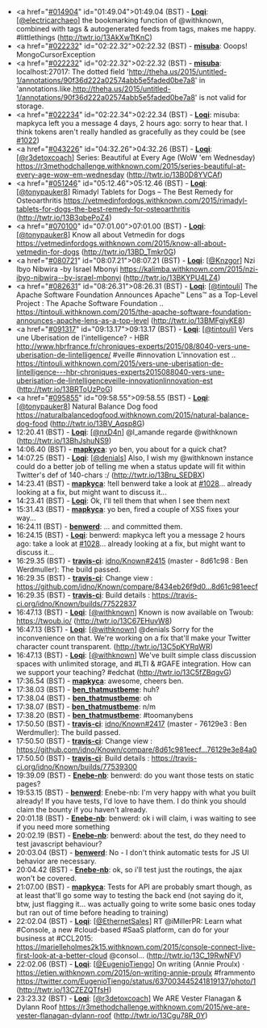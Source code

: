 * <a href="<a href="https://github.com/idno/Known/issues/014904">#014904</a>" id="01:49.04">01:49.04 (BST)</a> - __[Loqi](https://github.com/Loqi)__: [<a href="https://twitter.com/electricarchaeo">@electricarchaeo</a>] the bookmarking function of @withknown, combined with tags & autogenerated feeds from tags, makes me happy. #littlethings (http://twtr.io/13AkXwTtKnC)
* <a href="<a href="https://github.com/idno/Known/issues/022232">#022232</a>" id="02:22.32">02:22.32 (BST)</a> - __[misuba](https://github.com/misuba)__: Ooops! MongoCursorException
* <a href="<a href="https://github.com/idno/Known/issues/022232">#022232</a>" id="02:22.32">02:22.32 (BST)</a> - __[misuba](https://github.com/misuba)__: localhost:27017: The dotted field 'http://theha.us/2015/untitled-1/annotations/90f36d222a02574abb5e5faded0be7a8' in 'annotations.like.http://theha.us/2015/untitled-1/annotations/90f36d222a02574abb5e5faded0be7a8' is not valid for storage.
* <a href="<a href="https://github.com/idno/Known/issues/022234">#022234</a>" id="02:22.34">02:22.34 (BST)</a> - __[Loqi](https://github.com/Loqi)__: misuba: mapkyca left you a message 4 days, 2 hours ago: sorry to hear that. I think tokens aren't really handled as gracefully as they could be (see <a href="https://github.com/idno/Known/issues/1022">#1022</a>)
* <a href="<a href="https://github.com/idno/Known/issues/043226">#043226</a>" id="04:32.26">04:32.26 (BST)</a> - __[Loqi](https://github.com/Loqi)__: [<a href="https://twitter.com/r3detoxcoach">@r3detoxcoach</a>] Series: Beautiful at Every Age (WoW 'em Wednesday) https://r3methodchallenge.withknown.com/2015/series-beautiful-at-every-age-wow-em-wednesday (http://twtr.io/13B0D8YVCAf)
* <a href="<a href="https://github.com/idno/Known/issues/051246">#051246</a>" id="05:12.46">05:12.46 (BST)</a> - __[Loqi](https://github.com/Loqi)__: [<a href="https://twitter.com/tonypauker8">@tonypauker8</a>] Rimadyl Tablets for Dogs – The Best Remedy for Osteoarthritis https://vetmedinfordogs.withknown.com/2015/rimadyl-tablets-for-dogs-the-best-remedy-for-osteoarthritis (http://twtr.io/13B3qbePoZ4)
* <a href="<a href="https://github.com/idno/Known/issues/070100">#070100</a>" id="07:01.00">07:01.00 (BST)</a> - __[Loqi](https://github.com/Loqi)__: [<a href="https://twitter.com/tonypauker8">@tonypauker8</a>] Know all about Vetmedin for dogs https://vetmedinfordogs.withknown.com/2015/know-all-about-vetmedin-for-dogs (http://twtr.io/13BD_Tmkr0G)
* <a href="<a href="https://github.com/idno/Known/issues/080721">#080721</a>" id="08:07.21">08:07.21 (BST)</a> - __[Loqi](https://github.com/Loqi)__: [<a href="https://twitter.com/Knzgor">@Knzgor</a>] Nzi Ibyo Nibwira -by Israel Mbonyi https://kalimba.withknown.com/2015/nzi-ibyo-nibwira--by-israel-mbonyi (http://twtr.io/13BKYPU4LZ4)
* <a href="<a href="https://github.com/idno/Known/issues/082631">#082631</a>" id="08:26.31">08:26.31 (BST)</a> - __[Loqi](https://github.com/Loqi)__: [<a href="https://twitter.com/tintouli">@tintouli</a>] The Apache Software Foundation Announces Apache™ Lens™ as a Top-Level Project : The Apache Software Foundation .. https://tintouli.withknown.com/2015/the-apache-software-foundation-announces-apache-lens-as-a-top-level (http://twtr.io/13BMFgjyKE8)
* <a href="<a href="https://github.com/idno/Known/issues/091317">#091317</a>" id="09:13.17">09:13.17 (BST)</a> - __[Loqi](https://github.com/Loqi)__: [<a href="https://twitter.com/tintouli">@tintouli</a>] Vers une Uberisation de l'intelligence? - HBR http://www.hbrfrance.fr/chroniques-experts/2015/08/8040-vers-une-uberisation-de-lintelligence/ #veille #innovation L’innovation est .. https://tintouli.withknown.com/2015/vers-une-uberisation-de-lintelligence---hbr-chroniques-experts2015088040-vers-une-uberisation-de-lintelligenceveille-innovationlinnovation-est (http://twtr.io/13BRToUzPoG)
* <a href="<a href="https://github.com/idno/Known/issues/095855">#095855</a>" id="09:58.55">09:58.55 (BST)</a> - __[Loqi](https://github.com/Loqi)__: [<a href="https://twitter.com/tonypauker8">@tonypauker8</a>] Natural Balance Dog food https://naturalbalancedogfood.withknown.com/2015/natural-balance-dog-food (http://twtr.io/13BV_Aqsp8G)
* <a id="12:20.41">12:20.41 (BST)</a> - __[Loqi](https://github.com/Loqi)__: [<a href="https://twitter.com/nxD4n">@nxD4n</a>] @l_amande regarde @withknown (http://twtr.io/13BhJshuNS9)
* <a id="14:06.40">14:06.40 (BST)</a> - __[mapkyca](https://github.com/mapkyca)__: yo ben, you about for a quick chat?
* <a id="14:07.25">14:07.25 (BST)</a> - __[Loqi](https://github.com/Loqi)__: [<a href="https://twitter.com/denials">@denials</a>] Also, I wish my @withknown instance could do a better job of telling me when a status update will fit within Twitter's def of 140-chars :/ (http://twtr.io/13Bru_SEDBX)
* <a id="14:23.41">14:23.41 (BST)</a> - __[mapkyca](https://github.com/mapkyca)__: !tell benwerd take a look at <a href="https://github.com/idno/Known/issues/1028">#1028</a>... already looking at a fix, but might want to discuss it...
* <a id="14:23.41">14:23.41 (BST)</a> - __[Loqi](https://github.com/Loqi)__: Ok, I'll tell them that when I see them next
* <a id="15:31.43">15:31.43 (BST)</a> - __[mapkyca](https://github.com/mapkyca)__: yo ben, fired a couple of XSS fixes your way...
* <a id="16:24.11">16:24.11 (BST)</a> - __[benwerd](https://github.com/benwerd)__: ... and committed them.
* <a id="16:24.15">16:24.15 (BST)</a> - __[Loqi](https://github.com/Loqi)__: benwerd: mapkyca left you a message 2 hours ago: take a look at <a href="https://github.com/idno/Known/issues/1028">#1028</a>... already looking at a fix, but might want to discuss it...
* <a id="16:29.35">16:29.35 (BST)</a> - __[travis-ci](https://github.com/travis-ci)__: <a href="https://github.com/idno/Known/issues/2415">idno/Known#2415</a> (master - 8d61c98 : Ben Werdmuller): The build passed.
* <a id="16:29.35">16:29.35 (BST)</a> - __[travis-ci](https://github.com/travis-ci)__: Change view : https://github.com/idno/Known/compare/8434eb26f9d0...8d61c981eecf
* <a id="16:29.35">16:29.35 (BST)</a> - __[travis-ci](https://github.com/travis-ci)__: Build details : https://travis-ci.org/idno/Known/builds/77522837
* <a id="16:47.13">16:47.13 (BST)</a> - __[Loqi](https://github.com/Loqi)__: [<a href="https://twitter.com/withknown">@withknown</a>] Known is now available on Twoub: https://twoub.io/ (http://twtr.io/13C67EHuvW8)
* <a id="16:47.13">16:47.13 (BST)</a> - __[Loqi](https://github.com/Loqi)__: [<a href="https://twitter.com/withknown">@withknown</a>] @denials Sorry for the inconvenience on that. We're working on a fix that'll make your Twitter character count transparent. (http://twtr.io/13C5pKYRqWR)
* <a id="16:47.13">16:47.13 (BST)</a> - __[Loqi](https://github.com/Loqi)__: [<a href="https://twitter.com/withknown">@withknown</a>] We've built simple class discussion spaces with unlimited storage, and #LTI & #GAFE integration. How can we support your teaching? #edchat (http://twtr.io/13C5fZBqgvG)
* <a id="17:36.54">17:36.54 (BST)</a> - __[mapkyca](https://github.com/mapkyca)__: awesome, cheers ben.
* <a id="17:38.03">17:38.03 (BST)</a> - __[ben_thatmustbeme](https://github.com/ben_thatmustbeme)__: huh?
* <a id="17:38.04">17:38.04 (BST)</a> - __[ben_thatmustbeme](https://github.com/ben_thatmustbeme)__: oh
* <a id="17:38.07">17:38.07 (BST)</a> - __[ben_thatmustbeme](https://github.com/ben_thatmustbeme)__: n/m
* <a id="17:38.20">17:38.20 (BST)</a> - __[ben_thatmustbeme](https://github.com/ben_thatmustbeme)__: #toomanybens
* <a id="17:50.50">17:50.50 (BST)</a> - __[travis-ci](https://github.com/travis-ci)__: <a href="https://github.com/idno/Known/issues/2417">idno/Known#2417</a> (master - 76129e3 : Ben Werdmuller): The build passed.
* <a id="17:50.50">17:50.50 (BST)</a> - __[travis-ci](https://github.com/travis-ci)__: Change view : https://github.com/idno/Known/compare/8d61c981eecf...76129e3e84a0
* <a id="17:50.50">17:50.50 (BST)</a> - __[travis-ci](https://github.com/travis-ci)__: Build details : https://travis-ci.org/idno/Known/builds/77539300
* <a id="19:39.09">19:39.09 (BST)</a> - __[Enebe-nb](https://github.com/Enebe-nb)__: benwerd: do you want those tests on static pages?
* <a id="19:53.15">19:53.15 (BST)</a> - __[benwerd](https://github.com/benwerd)__: Enebe-nb: I'm very happy with what you built already! If you have tests, I'd love to have them. I do think you should claim the bounty if you haven't already.
* <a id="20:01.18">20:01.18 (BST)</a> - __[Enebe-nb](https://github.com/Enebe-nb)__: benwerd: ok i will claim, i was waiting to see if you need more something
* <a id="20:02.19">20:02.19 (BST)</a> - __[Enebe-nb](https://github.com/Enebe-nb)__: benwerd: about the test, do they need to test javascript behaviour?
* <a id="20:03.04">20:03.04 (BST)</a> - __[benwerd](https://github.com/benwerd)__: No - I don't think automatic tests for JS UI behavior are necessary.
* <a id="20:04.42">20:04.42 (BST)</a> - __[Enebe-nb](https://github.com/Enebe-nb)__: ok, so i'll test just the routings, the ajax won't be covered.
* <a id="21:07.00">21:07.00 (BST)</a> - __[mapkyca](https://github.com/mapkyca)__: Tests for API are probably smart though, as at least that'll go some way to testing the back end (not saying do it, btw, just flagging it... was actually going to write some basic ones today but ran out of time before heading to training)
* <a id="22:02.04">22:02.04 (BST)</a> - __[Loqi](https://github.com/Loqi)__: [<a href="https://twitter.com/EthernetSales">@EthernetSales</a>] RT @iMillerPR: Learn what #Console, a new #cloud-based #SaaS platform, can do for your business at #CCL2015: https://marielleholmes2k15.withknown.com/2015/console-connect-live-first-look-at-a-better-cloud @consol… (http://twtr.io/13C_19RwNFV)
* <a id="22:02.06">22:02.06 (BST)</a> - __[Loqi](https://github.com/Loqi)__: [<a href="https://twitter.com/EugenioTiengo">@EugenioTiengo</a>] On writing (Annie Proulx) · https://etien.withknown.com/2015/on-writing-annie-proulx #frammento https://twitter.com/EugenioTiengo/status/637003445241819137/photo/1 (http://twtr.io/13CZEZQTfsH)
* <a id="23:23.32">23:23.32 (BST)</a> - __[Loqi](https://github.com/Loqi)__: [<a href="https://twitter.com/r3detoxcoach">@r3detoxcoach</a>] We ARE Vester Flanagan & Dylann Roof https://r3methodchallenge.withknown.com/2015/we-are-vester-flanagan-dylann-roof (http://twtr.io/13Cgu78R_0Y)
